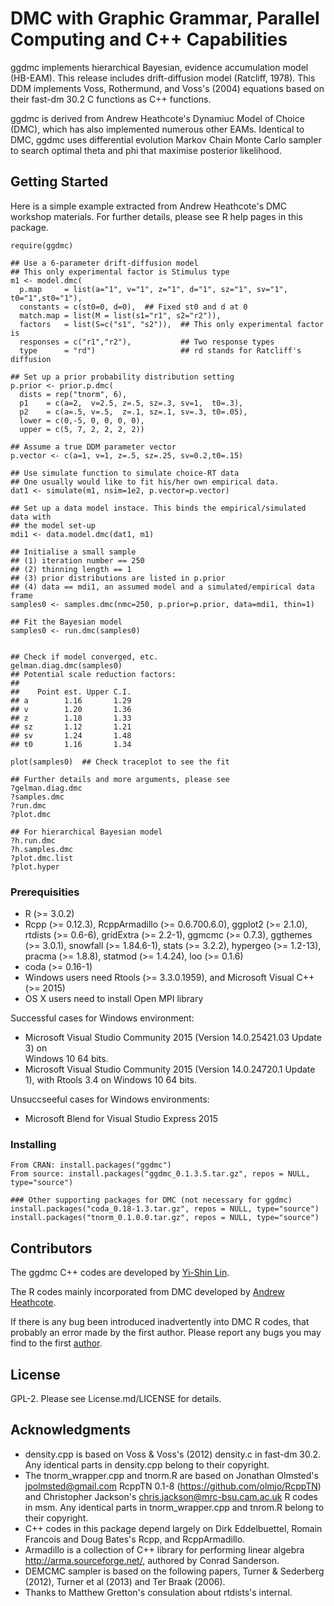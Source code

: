 # DMC with Graphic Grammar, Parallel Computing and C++ Capabilities

ggdmc implements hierarchical Bayesian, evidence accumulation model (HB-EAM). 
This release includes drift-diffusion model (Ratcliff, 1978). This DDM 
implements Voss, Rothermund, and Voss's (2004) equations based on their 
fast-dm 30.2 C functions as C++ functions. 

ggdmc is derived from Andrew Heathcote's Dynamiuc Model of Choice (DMC), 
which has also implemented numerous other EAMs.  Identical to DMC, ggdmc uses 
differential evolution Markov Chain Monte Carlo sampler to search optimal 
theta and phi that maximise posterior likelihood. 

## Getting Started
Here is a simple example extracted from Andrew Heathcote's DMC workshop 
materials. For further details, please see R help pages in this package. 

```
require(ggdmc) 

## Use a 6-parameter drift-diffusion model  
## This only experimental factor is Stimulus type
m1 <- model.dmc(
  p.map     = list(a="1", v="1", z="1", d="1", sz="1", sv="1", t0="1",st0="1"),
  constants = c(st0=0, d=0),  ## Fixed st0 and d at 0
  match.map = list(M = list(s1="r1", s2="r2")),
  factors   = list(S=c("s1", "s2")),  ## This only experimental factor is 
  responses = c("r1","r2"),           ## Two response types
  type      = "rd")                   ## rd stands for Ratcliff's diffusion

## Set up a prior probability distribution setting
p.prior <- prior.p.dmc(
  dists = rep("tnorm", 6),
  p1    = c(a=2,  v=2.5, z=.5, sz=.3, sv=1,  t0=.3),
  p2    = c(a=.5, v=.5,  z=.1, sz=.1, sv=.3, t0=.05),
  lower = c(0,-5, 0, 0, 0, 0),
  upper = c(5, 7, 2, 2, 2, 2))

## Assume a true DDM parameter vector
p.vector <- c(a=1, v=1, z=.5, sz=.25, sv=0.2,t0=.15)

## Use simulate function to simulate choice-RT data 
## One usually would like to fit his/her own empirical data.
dat1 <- simulate(m1, nsim=1e2, p.vector=p.vector)

## Set up a data model instace. This binds the empirical/simulated data with 
## the model set-up
mdi1 <- data.model.dmc(dat1, m1)

## Initialise a small sample 
## (1) iteration number == 250 
## (2) thinning length == 1
## (3) prior distributions are listed in p.prior 
## (4) data == mdi1, an assumed model and a simulated/empirical data frame
samples0 <- samples.dmc(nmc=250, p.prior=p.prior, data=mdi1, thin=1)

## Fit the Bayesian model 
samples0 <- run.dmc(samples0)


## Check if model converged, etc.
gelman.diag.dmc(samples0)
## Potential scale reduction factors:
## 
##    Point est. Upper C.I.
## a        1.16       1.29
## v        1.20       1.36
## z        1.18       1.33
## sz       1.12       1.21
## sv       1.24       1.48
## t0       1.16       1.34

plot(samples0)  ## Check traceplot to see the fit

## Further details and more arguments, please see
?gelman.diag.dmc
?samples.dmc
?run.dmc
?plot.dmc

## For hierarchical Bayesian model 
?h.run.dmc
?h.samples.dmc
?plot.dmc.list
?plot.hyper

```


### Prerequisities
 -  R (>= 3.0.2)
 -  Rcpp (>= 0.12.3), RcppArmadillo (>= 0.6.700.6.0), ggplot2 (>= 2.1.0),
 rtdists (>= 0.6-6), gridExtra (>= 2.2-1), ggmcmc (>= 0.7.3), 
 ggthemes (>= 3.0.1),  snowfall (>= 1.84.6-1), stats (>= 3.2.2), 
 hypergeo (>= 1.2-13), pracma (>= 1.8.8), statmod (>= 1.4.24), loo (>= 0.1.6) 
 - coda (>= 0.16-1)
 - Windows users need Rtools (>= 3.3.0.1959), and Microsoft Visual C++ 
 (>= 2015) 
 - OS X users need to install Open MPI library

Successful cases for Windows environment:
  - Microsoft Visual Studio Community 2015 (Version 14.0.25421.03 Update 3) on  
  Windows 10 64 bits.
  - Microsoft Visual Studio Community 2015 (Version 14.0.24720.1 Update 1), 
  with Rtools 3.4 on Windows 10 64 bits.
  
Unsuccseeful cases for Windows environments:
  - Microsoft Blend for Visual Studio Express 2015   

### Installing

```
From CRAN: install.packages("ggdmc")
From source: install.packages("ggdmc_0.1.3.5.tar.gz", repos = NULL, type="source")

### Other supporting packages for DMC (not necessary for ggdmc)
install.packages("coda_0.18-1.3.tar.gz", repos = NULL, type="source")
install.packages("tnorm_0.1.0.0.tar.gz", repos = NULL, type="source")

```


## Contributors

The ggdmc C++ codes are developed by [Yi-Shin Lin](http://www.tascl.org/yi-shin-lin.html). 

The R codes mainly incorporated from DMC developed by [Andrew Heathcote](http://www.tascl.org/andrew-heathcote.html). 

If there is any bug been introduced inadvertently into DMC R codes, that 
probably an error made by the first author. Please report any bugs you may find
to the first [author](yishin.lin@utas.edu.au). 

## License

GPL-2. Please see License.md/LICENSE for details.

## Acknowledgments

* density.cpp is based on Voss & Voss's (2012) density.c in fast-dm 30.2. Any 
identical parts in density.cpp belong to their copyright.
* The tnorm_wrapper.cpp and tnorm.R are based on Jonathan Olmsted's
<jpolmsted@gmail.com> RcppTN 0.1-8 (https://github.com/olmjo/RcppTN) 
and Christopher Jackson's <chris.jackson@mrc-bsu.cam.ac.uk> R codes in msm. 
Any identical parts in tnorm_wrapper.cpp and tnrom.R belong to their copyright.
* C++ codes in this package depend largely on Dirk Eddelbuettel, Romain 
Francois and Doug Bates's Rcpp, and RcppArmadillo.  
* Armadillo is a collection of C++ library for performing linear
algebra <http://arma.sourceforge.net/>, authored by Conrad Sanderson. 
* DEMCMC sampler is based on the following papers, Turner & Sederberg (2012),
Turner et al (2013) and Ter Braak (2006).
* Thanks to Matthew Gretton's consulation about rtdists's internal. 

